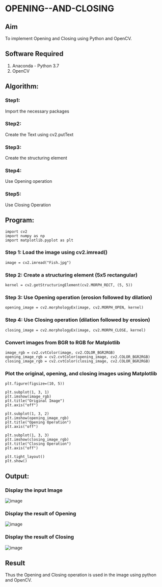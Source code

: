 # OPENING--AND-CLOSING
## Aim
To implement Opening and Closing using Python and OpenCV.

## Software Required
1. Anaconda - Python 3.7
2. OpenCV
## Algorithm:
### Step1: 
 Import the necessary packages


### Step2:
Create the Text using cv2.putText

### Step3:
Create the structuring element

### Step4:
Use Opening operation

### Step5:
Use Closing Operation

 
## Program:
```
import cv2
import numpy as np
import matplotlib.pyplot as plt
```
### Step 1: Load the image using cv2.imread()
```
image = cv2.imread("Fish.jpg")  
```
### Step 2: Create a structuring element (5x5 rectangular)
```
kernel = cv2.getStructuringElement(cv2.MORPH_RECT, (5, 5))
```
### Step 3: Use Opening operation (erosion followed by dilation)
```
opening_image = cv2.morphologyEx(image, cv2.MORPH_OPEN, kernel)
```
### Step 4: Use Closing operation (dilation followed by erosion)
```
closing_image = cv2.morphologyEx(image, cv2.MORPH_CLOSE, kernel)
```
### Convert images from BGR to RGB for Matplotlib
```
image_rgb = cv2.cvtColor(image, cv2.COLOR_BGR2RGB)
opening_image_rgb = cv2.cvtColor(opening_image, cv2.COLOR_BGR2RGB)
closing_image_rgb = cv2.cvtColor(closing_image, cv2.COLOR_BGR2RGB)
```
### Plot the original, opening, and closing images using Matplotlib
```
plt.figure(figsize=(10, 5))

plt.subplot(1, 3, 1)
plt.imshow(image_rgb)
plt.title("Original Image")
plt.axis("off")

plt.subplot(1, 3, 2)
plt.imshow(opening_image_rgb)
plt.title("Opening Operation")
plt.axis("off")

plt.subplot(1, 3, 3)
plt.imshow(closing_image_rgb)
plt.title("Closing Operation")
plt.axis("off")

plt.tight_layout()
plt.show()

```
## Output:

### Display the input Image
![image](https://github.com/user-attachments/assets/c6772ac7-5d88-46ba-9c06-f63c15e3c7ed)


### Display the result of Opening
![image](https://github.com/user-attachments/assets/1dc47e42-1357-449e-9d9b-6984ddb666a6)



### Display the result of Closing
![image](https://github.com/user-attachments/assets/4f0cd2c5-bbdd-4cbc-bf99-ab1bc25001be)




## Result
Thus the Opening and Closing operation is used in the image using python and OpenCV.
